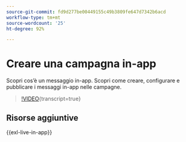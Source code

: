 ```yaml
---
source-git-commit: fd9d277be00449155c49b3809fe647d7342b6acd
workflow-type: tm+mt
source-wordcount: '25'
ht-degree: 92%

---
```

# Creare una campagna in-app

Scopri cos’è un messaggio in-app. Scopri come creare, configurare e pubblicare i messaggi in-app nelle campagne.

>[!VIDEO](https://video.tv.adobe.com/v/3410430?quality=12&learn=on){transcript=true}

## Risorse aggiuntive

{{exl-live-in-app}}